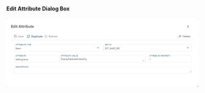 #### Edit Attribute Dialog Box  

![Edit Attribute Dialog Box](images/bimlflex-app-dialog-edit-attribute.png "Edit Attribute Dialog Box")  
